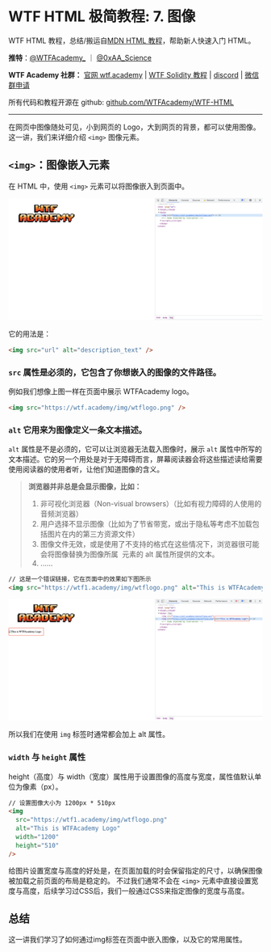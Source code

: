 # WTF HTML 极简教程: 7. 图像

WTF HTML 教程，总结/搬运自[MDN HTML 教程](<(https://developer.mozilla.org/zh-CN/docs/Learn/HTML)>)，帮助新人快速入门 HTML。

**推特**：[@WTFAcademy\_](https://twitter.com/WTFAcademy_) ｜ [@0xAA_Science](https://twitter.com/0xAA_Science)

**WTF Academy 社群：** [官网 wtf.academy](https://wtf.academy) | [WTF Solidity 教程](https://github.com/AmazingAng/WTFSolidity) | [discord](https://discord.wtf.academy) | [微信群申请](https://docs.google.com/forms/d/e/1FAIpQLSe4KGT8Sh6sJ7hedQRuIYirOoZK_85miz3dw7vA1-YjodgJ-A/viewform?usp=sf_link)

所有代码和教程开源在 github: [github.com/WTFAcademy/WTF-HTML](https://github.com/WTFAcademy/WTF-HTML)

---

在网页中图像随处可见，小到网页的 Logo，大到网页的背景，都可以使用图像。这一讲，我们来详细介绍 `<img>` 图像元素。

## `<img>`：图像嵌入元素

在 HTML 中，使用 `<img>` 元素可以将图像嵌入到页面中。

![WTFAcademy logo](./img/7-1.png)

它的用法是：

```html
<img src="url" alt="description_text" />
```

### `src` 属性是必须的，它包含了你想嵌入的图像的文件路径。

例如我们想像上图一样在页面中展示 WTFAcademy logo。

```html
<img src="https://wtf.academy/img/wtflogo.png" />
```

### `alt` 它用来为图像定义一条文本描述。

`alt` 属性是不是必须的，它可以让浏览器无法载入图像时，展示 `alt` 属性中所写的文本描述。它的另一个用处是对于无障碍而言，屏幕阅读器会将这些描述读给需要使用阅读器的使用者听，让他们知道图像的含义。

> **浏览器并非总是会显示图像，比如：**
> 1. 非可视化浏览器（Non-visual browsers）（比如有视力障碍的人使用的音频浏览器）
> 2. 用户选择不显示图像（比如为了节省带宽，或出于隐私等考虑不加载包括图片在内的第三方资源文件）
> 3. 图像文件无效，或是使用了不支持的格式在这些情况下，浏览器很可能会将图像替换为图像所属 <img> 元素的 alt 属性所提供的文本。
> 4. ......

```html
// 这是一个错误链接，它在页面中的效果如下图所示
<img src="https://wtf1.academy/img/wtflogo.png" alt="This is WTFAcademy Logo" />
```

![超链接](./img/7-2.png)

所以我们在使用 `img` 标签时通常都会加上 alt 属性。


### `width` 与 `height` 属性

height（高度）与 width（宽度）属性用于设置图像的高度与宽度，属性值默认单位为像素（px）。

```html
// 设置图像大小为 1200px * 510px
<img
  src="https://wtf1.academy/img/wtflogo.png"
  alt="This is WTFAcademy Logo"
  width="1200"
  height="510"
/>
```

给图片设置宽度与高度的好处是，在页面加载的时会保留指定的尺寸，以确保图像被加载之前页面的布局是稳定的。
不过我们通常不会在 `<img>` 元素中直接设置宽度与高度，后续学习过CSS后，我们一般通过CSS来指定图像的宽度与高度。

## 总结
这一讲我们学习了如何通过img标签在页面中嵌入图像，以及它的常用属性。

